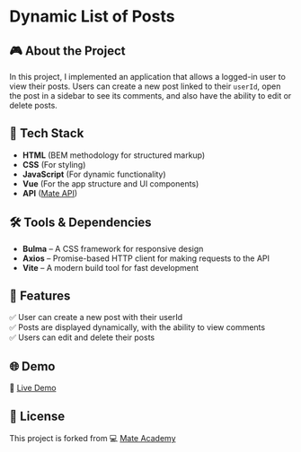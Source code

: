 # Dynamic List of Posts

## 🎮 About the Project
In this project, I implemented an application that allows a logged-in user to view their posts. Users can create a new post linked to their `userId`, open the post in a sidebar to see its comments, and also have the ability to edit or delete posts.

## 🚀 Tech Stack
- **HTML** (BEM methodology for structured markup)
- **CSS** (For styling)
- **JavaScript** (For dynamic functionality)
- **Vue** (For the app structure and UI components)
- **API** ([Mate API](https://mate.academy/students-api))

## 🛠️ Tools & Dependencies
- **Bulma** – A CSS framework for responsive design  
- **Axios** – Promise-based HTTP client for making requests to the API  
- **Vite** – A modern build tool for fast development  

## 📌 Features
✅ User can create a new post with their userId  
✅ Posts are displayed dynamically, with the ability to view comments  
✅ Users can edit and delete their posts  

## 🌐 Demo
🔗 [Live Demo](https://AndriiZakharenko.github.io/dynamic-list-of-posts-vue/)

## 📜 License
This project is forked from 💻 [Mate Academy](https://github.com/mate-academy/vue_dynamic-list-of-posts)
